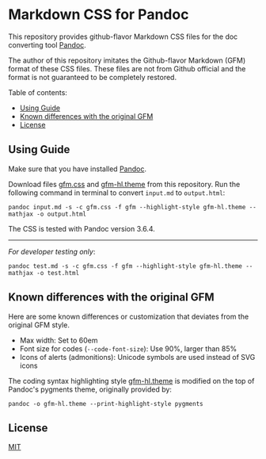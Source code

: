 # Markdown CSS for Pandoc

This repository provides github-flavor Markdown CSS files for the doc converting tool [Pandoc](https://github.com/jgm/pandoc).

The author of this repository imitates the Github-flavor Markdown (GFM) format of these CSS files. These files are not from Github official and the format is not guaranteed to be completely restored.

Table of contents:
- [Using Guide](#using-guide)
- [Known differences with the original GFM](#known-differences-with-the-original-gfm)
- [License](#license)


## Using Guide

Make sure that you have installed [Pandoc](https://github.com/jgm/pandoc/releases).

Download files [gfm.css](./gfm.css) and [gfm-hl.theme](./gfm-hl.theme) from this repository. Run the following command in terminal to convert `input.md` to `output.html`:

```
pandoc input.md -s -c gfm.css -f gfm --highlight-style gfm-hl.theme --mathjax -o output.html 
```

The CSS is tested with Pandoc version 3.6.4.

---

*For developer testing only*: 

```
pandoc test.md -s -c gfm.css -f gfm --highlight-style gfm-hl.theme --mathjax -o test.html
```


## Known differences with the original GFM

Here are some known differences or customization that deviates from the original GFM style.

- Max width: Set to 60em
- Font size for codes (`--code-font-size`): Use 90\%, larger than 85\% 
- Icons of alerts (admonitions): Unicode symbols are used instead of SVG icons

The coding syntax highlighting style [gfm-hl.theme](./gfm-hl.theme) is modified on the top of Pandoc's pygments theme, originally provided by:
```
pandoc -o gfm-hl.theme --print-highlight-style pygments
```

## License

[MIT](./LICENSE)
